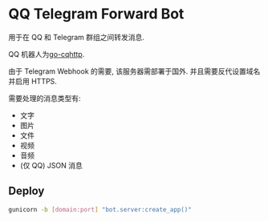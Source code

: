 # QQ Telegram Forward Bot
用于在 QQ 和 Telegram 群组之间转发消息.

QQ 机器人为[go-cqhttp](https://github.com/Mrs4s/go-cqhttp).

由于 Telegram Webhook 的需要, 该服务器需部署于国外. 并且需要反代设置域名并启用 HTTPS.

需要处理的消息类型有:
- 文字
- 图片
- 文件
- 视频
- 音频
- (仅 QQ) JSON 消息


## Deploy
```bash
gunicorn -b [domain:port] "bot.server:create_app()"
```
